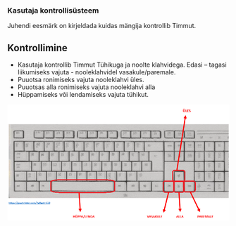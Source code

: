 ### Kasutaja kontrollisüsteem
Juhendi eesmärk on kirjeldada kuidas mängija kontrollib Timmut. 

## Kontrollimine
- Kasutaja kontrollib Timmut Tühikuga ja noolte klahvidega. Edasi – tagasi liikumiseks vajuta - nooleklahvidel vasakule/paremale. 
- Puuotsa ronimiseks vajuta nooleklahvi üles.
- Puuotsas alla ronimiseks vajuta nooleklahvi alla 
- Hüppamiseks või lendamiseks vajuta tühikut. 

![Kasutaja kontrollisüsteemi joonis 1](./assets/images/Joonis1.png "Joonis 1")